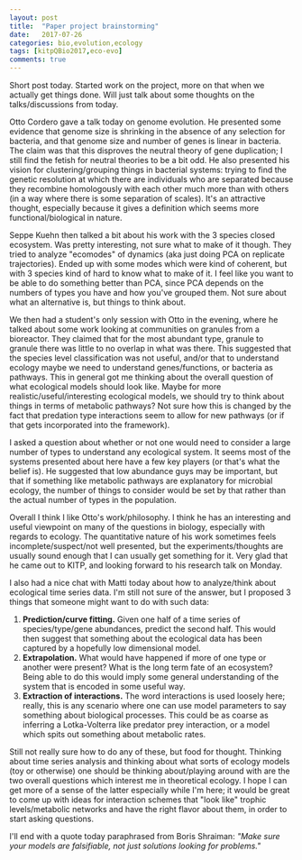 ```yaml
---
layout: post
title:  "Paper project brainstorming"
date:   2017-07-26
categories: bio,evolution,ecology
tags: [kitpQBio2017,eco-evo]
comments: true
---
```


Short post today. Started work on the project, more on that when we actually get things done. Will just talk about some
thoughts on the talks/discussions from today.

Otto Cordero gave a talk today on genome evolution. He presented some evidence that genome size is shrinking in the absence of
any selection for bacteria, and that genome size and number of genes is linear in bacteria. The claim was that this disproves
the neutral theory of gene duplication; I still find the fetish for neutral theories to be a bit odd.
He also presented his vision for
clustering/grouping things in bacterial systems: trying to find the genetic resolution at which there are individuals who
are separated because they recombine homologously with each other much more than with others (in a way where there is some
separation of scales). It's an attractive thought, especially because it gives a definition which seems more
functional/biological in nature.

Seppe Kuehn then talked a bit about his work with the 3 species closed ecosystem. Was pretty interesting, not sure what to
make of it though. They tried to analyze "ecomodes" of dynamics (aka just doing PCA on replicate trajectories). Ended up with
some modes which were kind of coherent, but with 3 species kind of hard to know what to make of it. I feel like you want to
be able to do something better than PCA, since PCA depends on the numbers of types you have and how you've grouped them.
Not sure about what an alternative is, but things to think about.

We then had a student's only session with Otto in the evening, where he talked about some work looking at communities on
granules from a bioreactor. They claimed that for the most abundant type, granule to granule there was little to no overlap 
in
what was there. This suggested that the species level classification was not useful, and/or that to understand ecology
maybe we need to understand genes/functions, or bacteria as pathways. This in general got me thinking about the overall
question of what ecological models should look like. Maybe for more realistic/useful/interesting ecological models, we should
try to think about things in terms of metabolic pathways? Not sure how this is changed by the fact that predation
type interactions seem to allow for new pathways (or if that gets incorporated into the framework).

I asked a question about whether or not one would need to consider a large number of types to understand any ecological
system. It seems most of the systems presented about here have a few key players (or that's what the belief is). He
suggested that low abundance guys may be important, but that if something like metabolic pathways are explanatory
for microbial ecology, the number of things to consider would be set by that rather than the actual
number of types in the population.

Overall I think I like Otto's work/philosophy. I think he has an interesting and useful viewpoint on many of the questions in
biology, especially with regards to ecology. The quantitative nature of his work sometimes feels incomplete/suspect/not well
presented, but the experiments/thoughts are usually sound enough that I can usually get something for it. Very glad
that he came out to KITP, and looking forward to his research talk on Monday.

I also had a nice chat with Matti today about how to analyze/think about ecological time series data. I'm still not sure
of the answer, but I proposed 3 things that someone might want to do with such data:
1. **Prediction/curve fitting.** Given one half of a time series of species/type/gene abundances, predict the second half.
This would then suggest that something about the ecological data has been captured by a hopefully low dimensional model.
2. **Extrapolation.** What would have happened if more of one type or another were present? What is the long term fate
of an ecosystem? Being able to do this would imply some general understanding of the system that is encoded in some useful
way.
3. **Extraction of interactions.** The word interactions is used loosely here; really, this is any scenario where one can
use model parameters to say something about biological processes. This could be as coarse as inferring a Lotka-Volterra
like predator prey interaction, or a model which spits out something about metabolic rates.

Still not really sure how to do any of these, but food for thought. Thinking about time series analysis and
thinking about what sorts of ecology models (toy or otherwise) one should be thinking about/playing around with
are the two overall questions which interest me in theoretical ecology. I hope I can get more of a sense of
the latter especially while I'm here; it would be great to come up with ideas for interaction schemes that "look like"
trophic levels/metabolic networks and have the right flavor about them, in order to start asking questions.

I'll
end with a quote today paraphrased from Boris Shraiman: _"Make sure your models are falsifiable, not just solutions
looking for problems."_
